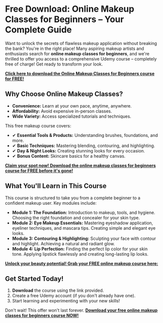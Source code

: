 # Free Download: Online Makeup Classes for Beginners – Your Complete Guide

Want to unlock the secrets of flawless makeup application without breaking the bank? You're in the right place! Many aspiring makeup artists and enthusiasts search for **online makeup classes for beginners**, and we're thrilled to offer you access to a comprehensive Udemy course – completely free of charge! Get ready to transform your look.

[**Click here to download the Online Makeup Classes for Beginners course for FREE!**](https://udemywork.com/online-makeup-classes-for-beginners)

## Why Choose Online Makeup Classes?

*   **Convenience:** Learn at your own pace, anytime, anywhere.
*   **Affordability:** Avoid expensive in-person classes.
*   **Wide Variety:** Access specialized tutorials and techniques.

This free makeup course covers:

*   ✔ **Essential Tools & Products:** Understanding brushes, foundations, and more.
*   ✔ **Basic Techniques:** Mastering blending, contouring, and highlighting.
*   ✔ **Day & Night Looks:** Creating stunning looks for every occasion.
*   ✔ **Bonus Content:** Skincare basics for a healthy canvas.

[**Claim your spot now! Download the online makeup classes for beginners course for FREE before it's gone!**](https://udemywork.com/online-makeup-classes-for-beginners)

## What You'll Learn in This Course

This course is structured to take you from a complete beginner to a confident makeup user. Key modules include:

*   **Module 1: The Foundation:** Introduction to makeup, tools, and hygiene. Choosing the right foundation and concealer for your skin type.
*   **Module 2: Eye Makeup Essentials:** Mastering eyeshadow application, eyeliner techniques, and mascara tips. Creating simple and elegant eye looks.
*   **Module 3: Contouring & Highlighting:** Sculpting your face with contour and highlight. Achieving a natural and radiant glow.
*   **Module 4: Lip Perfection:** Finding the perfect lip color for your skin tone. Applying lipstick flawlessly and creating long-lasting lip looks.

[**Unlock your beauty potential! Grab your FREE online makeup course here:**](https://udemywork.com/online-makeup-classes-for-beginners)

## Get Started Today!

1.  **Download** the course using the link provided.
2.  Create a free Udemy account (if you don't already have one).
3.  Start learning and experimenting with your new skills!

Don't wait! This offer won't last forever. **[Download your free online makeup classes for beginners course NOW!](https://udemywork.com/online-makeup-classes-for-beginners)**
